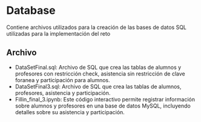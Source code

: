 # Database

Contiene archivos utilizados para la creación de las bases de datos SQL utilizadas para la implementación del reto

## Archivo
 - DataSetFinal.sql: Archivo de SQL que crea las tablas de alumnos y profesores con restricción check, asistencia sin restricción de clave foranea y participación para alumnos.
 - DataSetFinal3.sql: Archivo de SQL que crea las tablas de alumnos, profesores, asistencia y participación.
 - Fillin_final_3.ipynb: Este código interactivo permite registrar información sobre alumnos y profesores en una base de datos MySQL, incluyendo detalles sobre su asistencia y participación.
